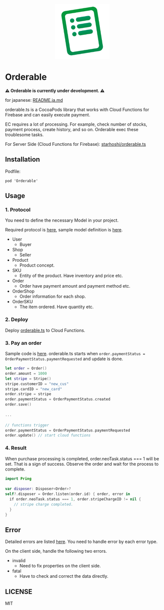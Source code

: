 <p align="center">
    <img src="https://raw.githubusercontent.com/starhoshi/orderable.ts/master/docs/logo.png" width='180px' />
</p>

# Orderable

<b>⚠️ Orderable is currently under development. ⚠️</b>

for japanese: [README\.ja\.md](https://github.com/starhoshi/Orderable/blob/master/README.ja.md)

orderable.ts is a CocoaPods library that works with Cloud Functions for Firebase and can easily execute payment.

EC requires a lot of processing. For example, check number of stocks, payment process, create history, and so on. Orderable exec these troublesome tasks.

For Server Side (Cloud Functions for Firebase): [starhoshi/orderable.ts](https://github.com/starhoshi/orderable.ts)

## Installation

Podfile:

```
pod 'Orderable'
```

## Usage

### 1. Protocol

You need to define the necessary Model in your project.

Required protocol is [here](https://github.com/starhoshi/Orderable/blob/master/Orderable/Order.swift), sample model definition is [here](https://github.com/starhoshi/Orderable/blob/master/SampleModel/Model.swift).

* User
  * Buyer
* Shop
  * Seller
* Product
  * Product concept.
* SKU
  * Entity of the product. Have inventory and price etc.
* Order
  * Order have payment amount and payment method etc.
* OrderShop
  * Order information for each shop.
* OrderSKU
  * The item ordered. Have quantity etc.


### 2. Deploy

Deploy [orderable.ts](https://github.com/starhoshi/Orderable.ts) to Cloud Functions.

### 3. Pay an order

Sample code is [here](https://github.com/starhoshi/Orderable/blob/master/Demo/ViewController.swift). orderable.ts starts when `order.paymentStatus = OrderPaymentStatus.paymentRequested` and update is done.

```swift
let order = Order()
order.amount = 1000
let stripe = Stripe()
stripe.customerID = "new_cus"
stripe.cardID = "new_card"
order.stripe = stripe
order.paymentStatus = OrderPaymentStatus.created
order.save()

...

// functions trigger
order.paymentStatus = OrderPaymentStatus.paymentRequested
order.update() // start cloud functions
```

### 4. Result

When purchase processing is completed, order.neoTask.status === 1 will be set. That is a sign of success. Observe the order and wait for the process to complete.

```swift
import Pring

var disposer: Disposer<Order>?
self?.disposer = Order.listen(order.id) { order, error in
  if order.neoTask.status === 1, order.stripeChargeID != nil {
    // stripe charge completed.
  }
}
```

## Error

Detailed errors are listed [here](https://github.com/starhoshi/orderable.ts#neotask).
You need to handle error by each error type.

On the client side, handle the following two errors.

* invalid
  * Need to fix properties on the client side.
* fatal
  * Have to check and correct the data directly.

## LICENSE

MIT
